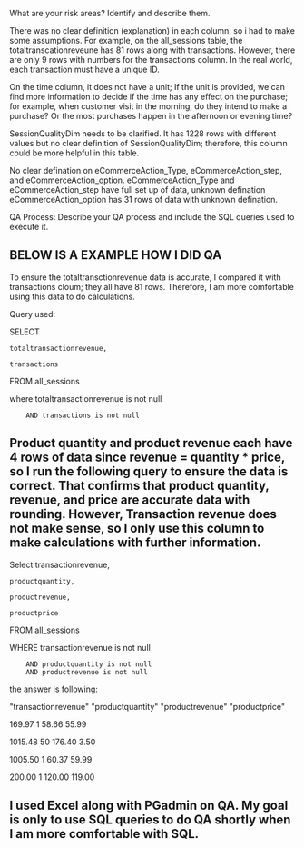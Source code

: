 What are your risk areas? Identify and describe them.


There was no clear definition (explanation) in each column, so i had to make some assumptions. 
For example, on the all_sessions table, the totaltranscationreveune has 81 rows along with transactions. However, there are only 9 rows with numbers for the transactions column. In the real world, each transaction must have a unique ID. 

On the time column, it does not have a unit; If the unit is provided, we can find more information to decide if the time has any effect on the purchase; for example, when customer visit in the morning, do they intend to make a purchase? Or the most purchases happen in the afternoon or evening time? 

SessionQualityDim needs to be clarified. It has 1228 rows with different values but no clear definition of SessionQualityDim; therefore, this column could be more helpful in this table.

No clear defination on eCommerceAction_Type, eCommerceAction_step, and eCommerceAction_option.
eCommerceAction_Type and eCommerceAction_step have full set up of data, unknown defination
eCommerceAction_option has 31 rows of data with unknown defination. 



QA Process:
Describe your QA process and include the SQL queries used to execute it.

## BELOW IS A EXAMPLE HOW I DID QA

To ensure the totaltransctionrevenue data is accurate, I compared it with transactions cloum; they all have 81 rows. Therefore, I am more comfortable using this data to do calculations. 

Query used: 

SELECT
	
	totaltransactionrevenue, 
	
	transactions

FROM all_sessions

where totaltransactionrevenue is not null 
		
		AND transactions is not null

## Product quantity and product revenue each have 4 rows of data since revenue = quantity * price, so I run the following query to ensure the data is correct. That confirms that product quantity, revenue, and price are accurate data with rounding. However, Transaction revenue does not make sense, so I only use this column to make calculations with further information. 

Select 
	transactionrevenue, 
	
	productquantity,
	
	productrevenue,
	
	productprice

FROM all_sessions

WHERE transactionrevenue is not null 
		
		AND productquantity is not null 
		AND productrevenue is not null 

the answer is following:

"transactionrevenue"	"productquantity"	"productrevenue"	"productprice"

169.97	                    1	                58.66	            55.99

1015.48	                    50	                176.40	            3.50

1005.50	                    1	                   60.37	            59.99

200.00	                    1	                    120.00	            119.00


## I used Excel along with PGadmin on QA. My goal is only to use SQL queries to do QA shortly when I am more comfortable with SQL.  








